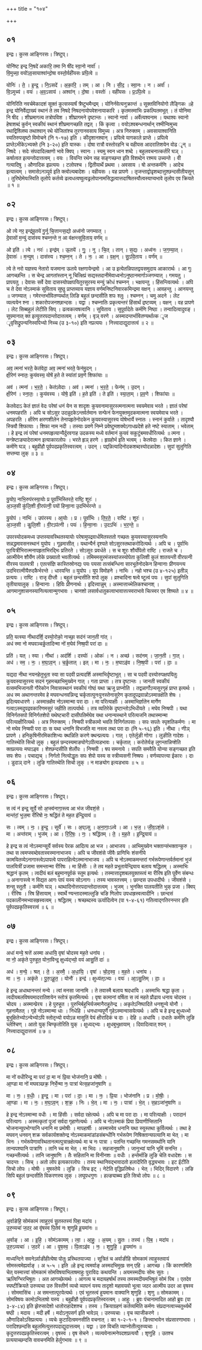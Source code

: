 +++
title = "१०४"

+++


## ०१
इन्द्रः। कुत्स आङ्गिरसः। त्रिष्टुप्।

योनि॑ष्ट इन्द्र नि॒षदे॑ अकारि॒ तमा नि षी॑द स्वा॒नो नार्वा॑ ।  
वि॒मुच्या॒ वयो॑ऽव॒सायाश्वा॑न्दो॒षा वस्तो॒र्वही॑यसः प्रपि॒त्वे ॥

योनिः॑ । ते॒ । इ॒न्द्र॒ । नि॒ऽसदे॑ । अ॒का॒रि॒ । तम् । आ । नि । सी॒द॒ । स्वा॒नः । न । अर्वा॑ ।  
वि॒ऽमुच्य॑ । वयः॑ । अ॒व॒ऽसाय॑ । अश्वा॑न् । दो॒षा । वस्तोः॑ । वही॑यसः । प्र॒ऽपि॒त्वे ॥

योनिरिति नवर्चमेकादशं सूक्तं कुत्सस्यार्षं त्रैष्टुभमैन्द्रम् । योनिर्नवेत्यनुक्रान्तं ॥ सूक्तविनियोगो लैङ्गिकः ॥हे इन्द्र योनिर्वेद्याख्यं स्थानं ते तव निषदे निषदनायोपवेशनायाकारि । कृतमस्माभिः प्रकल्पितमभूत् । तं योनिमा नि षीद । शीघ्रमागत्य तत्रोपविश । शीघ्रागमने दृष्टान्तः । स्वानो नार्वा । अर्वेत्यश्वनाम । यथाश्वः स्वानो हेषाशब्दं कुर्वन् स्वकीयं स्थानं शीघ्रमागच्छति तद्वत् । किं कृत्वा । वयोऽश्वबन्धनार्थान् रश्मीन्विमुच्य रथाद्विश्लिष्य तथाश्वान् रथे योजितांश्च तुरगानवसाय विमुच्य । अत्र निरुक्तम् । अवसायाश्वानिति स्यतिरुपसृष्टो विमोचने (नि १-१७) इति । कीदृशानश्वान् । प्रपित्वे यागकाले प्राप्ते । प्रपित्वे प्राप्तेऽभीकेऽभ्यक्ते (नि ३-२०) इति यास्कः । दोषा रात्रौ वस्तोरहनि च वहीयस आदरातिशयेन वोढ ॄन् ॥ निषदे । सदेः संपदादिलक्षणो भावे क्विप् । स्वानः । स्यमु स्वन ध्वन शब्दे । बहुलवचनात्कर्तरि घञ् । कर्षात्वत इत्यन्तोदात्तत्वम् । वयः । वियन्ति रथेन सह सङ्गच्छन्त इति विशब्देन रश्मय उच्यन्ते । वी गत्यादिषु । औणादिक इप्रत्ययः । टलोपश्च । द्वितीयार्थे प्रथमा । अवसाय । षो अन्तकर्मणि । आदेच इत्यात्वम् । समासेऽनञ्पूर्व इति क्त्वोल्यबादेशः । वहीयसः । वह प्रापणे । तृजन्ताद्वोढृशब्दात्तुश्छन्दसीतीयसुन् । तुरिष्ठेमेयःस्विति तृलोपे कर्तव्ये ढत्वधत्वष्वुत्वढ्रलोपानामसिद्धत्वात्तदाश्रितस्यौत्वस्याप्यभावे तृलोप एव क्रियते ॥ १ ॥

## ०२
इन्द्रः। कुत्स आङ्गिरसः। त्रिष्टुप्।

ओ त्ये नर॒ इन्द्र॑मू॒तये॑ गु॒र्नू चि॒त्तान्त्स॒द्यो अध्व॑नो जगम्यात् ।  
दे॒वासो॑ म॒न्युं दास॑स्य श्चम्न॒न्ते न॒ आ व॑क्षन्त्सुवि॒ताय॒ वर्ण॑म् ॥

ओ इति॑ । त्ये । नरः॑ । इन्द्र॑म् । ऊ॒तये॑ । गुः॒ । नु । चि॒त् । तान् । स॒द्यः । अध्व॑नः । ज॒ग॒म्या॒त् ।  
दे॒वासः॑ । म॒न्युम् । दास॑स्य । श्च॒म्न॒न् । ते । नः॒ । आ । व॒क्ष॒न् । सु॒ऽवि॒ताय । वर्ण॑म् ॥

त्ये ते नरो यज्ञस्य नेतारो यजमाना ऊतये रक्षणायेन्द्रमो । आ उ इत्येतन्निपातद्वयसमुदाय आकारार्थः । आ गुः आगच्छन्ति । स चेन्द्र आगतांस्तान् नू चित्क्षिप्रं सद्यस्तदानीमेवाध्वनोऽनुष्ठानमार्गाञ्जगम्यात् । गमयतु । प्रापयतु । देवासः सर्वे देवा दासस्योपक्षपयितुरसुरस्य मन्युं क्रोधं श्चम्नन् । भक्षयन्तु । हिंसन्त्वित्यर्थः । अपि च ते देवा नोऽस्माकं सुविताय सुष्ठु प्राप्तव्याय यज्ञाय वर्णमनिष्टनिवारकमिन्द्रमा वक्षन् । आवहन्तु । आनयन्तु ॥ जगम्यात् । गमेरन्तर्भावितण्यर्थात् लिङि बहुलं छन्दसीति शपः श्लुः । श्चम्नन् । चमु अदने । लेट व्यत्ययेन श्ना । शकारोपजनश्छान्दसः । यद्वा । श्चम्नातिः प्रकृत्यन्तरं हिंसार्थं द्रष्टव्यम् । वक्षन् । वह प्रापणे । लेट सिब्बहुलं लेटीति सिप् । ढत्वकत्वषत्वानि । सुविताय । सुपूर्वादेतेः कर्मणि निष्ठा । तन्वादित्वादुवङ् । सूपमानात् क्त इत्युत्तरपदान्तोदात्तत्वम् । वर्णम् । वृञ् वरणे । अस्मादन्तर्भावितण्यर्थात्क ॄज ॄवृसिद्रुपन्यनिस्वपिभ्यो निच्च (उ ३-१०) इति नप्रत्ययः । नित्त्वादाद्युदात्तत्वं ॥ २ ॥

## ०३
इन्द्रः। कुत्स आङ्गिरसः। त्रिष्टुप्।

अव॒ त्मना॑ भरते॒ केत॑वेदा॒ अव॒ त्मना॑ भरते॒ फेन॑मु॒दन् ।  
क्षी॒रेण॑ स्नातः॒ कुय॑वस्य॒ योषे॑ ह॒ते ते स्या॑तां प्रव॒णे शिफा॑याः ॥

अव॑ । त्मना॑ । भ॒र॒ते॒ । केत॑ऽवेदाः । अव॑ । त्मना॑ । भ॒र॒ते॒ । फेन॑म् । उ॒दन् ।  
क्षी॒रेण॑ । स्ना॒तः॒ । कुय॑वस्य । योषे॒ इति॑ । ह॒ते इति॑ । ते इति॑ । स्या॒ता॒म् । प्र॒व॒णे । शिफा॑याः ॥

केतवेदाऽ केतं ज्ञातं वेदः परेषां धनं येन स शादृशः कुयवनामासुरस्त्मनात्मना स्वयमेवाव भरते । ज्ञातं परेषां धनमपहरति । अपि च सोऽसुर उदन्नुदकेऽन्तर्वर्तमानः सन्फेनं फेनयुक्तमुदकमात्मना स्वयमेवाच भरते । अपहरति । क्षीरेण क्षरणशीलेन तेनापहृतेनोदकेन कुयवस्यासुरस्य योषेभार्ये स्नातः । स्नानं कुर्वाते । तादृश्यौ स्त्रियौ शिफायाः । शिफा नाम नदी । तस्याः प्रवणे निम्ने प्रवेष्टुमशक्येऽगाधप्रदेशे हते नष्टे स्याताम् । भवेताम् । हे इन्द्र त्वं परेषां धनमपहृत्यान्यैर्दुरवगाह उदकस्य मध्ये वर्तमानं कुयवं सकुटुंबमवधीरित्यर्थः ॥ त्मना । मन्त्रेष्टाङ्यादेरात्मन इत्याकारलोपः । भरते हृञ् हरणे । हृग्रहोर्भ इति भत्वम् । केतवेदाः । कित ज्ञाने । कर्मणि घञ् । बहुव्रीहौ पूर्वपदप्रकृतिस्वरत्वम् । उदन् । पद्दन्नित्यादिनोदकशब्दस्योदन्नादेशः । सुपां सुलुगिति सप्तम्या लुक् ॥ ३ ॥

## ०४
इन्द्रः। कुत्स आङ्गिरसः। त्रिष्टुप्।

यु॒योप॒ नाभि॒रुप॑रस्या॒योः प्र पूर्वा॑भिस्तिरते॒ राष्टि॒ शूरः॑ ।  
अ॒ञ्ज॒सी कु॑लि॒शी वी॒रप॑त्नी॒ पयो॑ हिन्वा॒ना उ॒दभि॑र्भरन्ते ॥

यु॒योप॑ । नाभिः॑ । उप॑रस्य । आ॒योः । प्र । पूर्वा॑भिः । ति॒र॒ते॒ । राष्टि॑ । शूरः॑ ।  
अ॒ञ्ज॒सी । कु॒लि॒शी । वी॒रऽप॑त्नी । पयः॑ । हि॒न्वा॒नाः । उ॒दऽभिः॑ । भ॒र॒न्ते॒ ॥

उपरस्योदकमध्य उप्तस्यावस्थितस्यायोः परेषामुपद्रवार्धमितस्ततो गच्छतः कुयवस्यासुरस्यनाभिः सन्नद्धमावसनस्थानं युयोप । गूढमासीत् । यथान्यैर्न दृश्यते सोऽसुरस्तथाकरोदित्यर्थः । अपि च । पूर्वाभिः पूरयित्रीभिरात्मनापहृताभिरद्भिः प्रतिरते । सोऽसुरः प्रवर्धते । स च शूरः शौर्योपेतो राष्टि । राजते च । आत्मीयेन शौर्येण लोके प्रख्यातो भवतीत्यर्थः । तमिममसुरमंजस्यांजस्योपेता कुलिशी कुलं शातयन्ती वीरपत्नी वीरस्य पालयत्री । एतत्संज्ञि कास्तिस्रोनद्यः पयः पयसा तत्संबन्धिना सारभूतेनोदकेन हिन्वानाः प्रीणयन्त्य उदभिरात्मीयैरुदकैर्भरन्ते । धारयन्ति ॥ युयोप । युप विमोहने । नाभिः । नहो भश्च (उ ४-१२५) इतीञ् प्रत्ययः । राष्टि । राजृ दीप्तौ । बहुलं छन्दसीति शपो लुक् । व्रश्चादिना षत्वे ष्टुत्वं पयः । सुपां सुलुगिति तृतीयायालुक् । हिन्वानाः । हिविः प्रीणनार्थः । इदित्त्वान्नुम् । अस्मात्ताच्भेलिकश्चानश् । आगमानुशासनस्यानित्यत्वान्मुगभावः । चानशो लसार्वधातुकत्वाभावात्तत्स्वराभावे चित्स्वर एव शिष्यते ॥ ४ ॥

## ०५
इन्द्रः। कुत्स आङ्गिरसः। त्रिष्टुप्।

प्रति॒ यत्स्या नीथाद॑र्शि॒ दस्यो॒रोको॒ नाच्छा॒ सद॑नं जान॒ती गा॑त् ।  
अध॑ स्मा नो मघवञ्चर्कृ॒तादिन्मा नो॑ म॒घेव॑ निष्ष॒पी परा॑ दाः ॥

प्रति॑ । यत् । स्या । नीथा॑ । अद॑र्शि । दस्योः॑ । ओकः॑ । न । अच्छ॑ । सद॑नम् । जा॒न॒ती । गा॒त् ।  
अध॑ । स्म॒ । नः॒ । म॒घ॒ऽव॒न् । च॒र्कृ॒तात् । इत् । मा । नः॒ । म॒घाऽइ॑व । नि॒ष्ष॒पी । परा॑ । दाः॒ ॥

यद्यदा नीथा नयनहेतुभूता स्या सा पदवी प्रत्यदर्शि अस्माभिर्दृष्टाभूत् । सा च पदवी दस्योरुपक्षपयितुः कुयवस्यासुरस्य सदनं गृहमच्छाभिमुख्येन गात् । गता प्राप्ता । तत्र दृष्टान्तः । जानती स्वकीयं वत्समभिजानती गौरेकोन निवासस्थानं स्वकीयं गोष्ठं यथा ऋजु प्राप्नोति । तद्वन्नार्गोऽप्यसुरगृहं प्राप्त इत्यर्थः । अध स्म अथानन्तरमेव हे मघवन्धनवन्निन्द्र चर्कृतात्पुनःपुनस्तेनासुरेण कृतादुपद्रवान्नोऽस्मान्रक्षेति शेषः । इदित्यवधारणे । अस्मान्रक्षैव नोऽस्मान्मा परा दाः । मा परित्याक्षीः । अस्माभिर्ज्ञातेन मार्गेण गत्वाऽस्मदुपद्रवकारिणमसुरं जहीति तात्पर्यार्थः । तत्र व्यतिरेके दृष्टान्तोऽभिधीयते । मघेव निप्षपी । यथा विनिर्गतसपो विनिर्गतशेपो यथेष्टचारी दासीपतिर्मघेव यथा धनान्यस्थाने परित्यजनि तथास्मान्मा परित्याक्षीरित्यर्थः । अत्र निरुक्तम् । निप्षपी स्त्रीकामो भवति विनिर्गतपसाः । सपः सपतेः स्पृशतिकर्मणः । मा नो मघेव निप्षपी परा दाः स यथा धनानि विभजति मा नस्त्व तथा परा दाः (नि ५-१६) इति । नीथा । णीञ् प्रापणे । हनिकुषिनीरमिकाशिभ्यः क्थन्निति करणे क्थन्प्रत्ययः । गात् । एतेर्लुङी णोगा । लुङीति गादेशः । गातिस्थेति सिचो लुक् । बहुलं छन्दस्यमाङ्योगेऽपीत्यडभावः । चर्कृतात् । करोतेर्यङ् लुगन्तान्निप्शेति क्तप्रत्ययः मघाऽइव । शेश्छन्दसीति शेर्लोपः । निप्षपी । षप समनाये । सपति समवैति योन्या सङ्गच्छत इति सपः शेपः । पचाद्यच् । निर्गतो नित्योद्धृतः सपः शेपो यस्य स स्त्रीव्यसनी निष्षपः । वर्णव्यापत्त्या ईकारः । दाः । डुदाञ् दाने । लुङि गातिस्थेति सिचो लुक् । न माङ्योग इत्यडभावः ॥ ५ ॥

## ०६
इन्द्रः। कुत्स आङ्गिरसः। त्रिष्टुप्।

स त्वं न॑ इन्द्र॒ सूर्ये॒ सो अ॒प्स्व॑नागा॒स्त्व आ भ॑ज जीवशं॒से ।  
मान्त॑रां॒ भुज॒मा री॑रिषो नः॒ श्रद्धि॑तं ते मह॒त इ॑न्द्रि॒याय॑ ॥

सः । त्वम् । नः॒ । इ॒न्द्र॒ । सूर्ये॑ । सः । अ॒प्ऽसु । अ॒ना॒गाः॒ऽत्वे । आ । भ॒ज॒ । जी॒व॒ऽशं॒से ।  
मा । अन्त॑राम् । भुज॑म् । आ । रि॒रि॒षः॒ । नः॒ । श्रद्धि॑तम् । ते॒ । म॒ह॒ते । इ॒न्द्रि॒याय॑ ॥

हे इन्द्र स त्वं नोऽस्मान्सूर्ये सर्वस्य पेरक आदित्य आ भज । आभाजय । आभिमुख्येन भक्तान्संभक्तान्कुरु । तथा स त्वमप्स्वब्देवतास्वस्मानाभाजय । अपि च जीवशंसे जीवैः प्राणिभिः शंसनीये कामयितव्येऽनागास्त्वेऽपापत्वे पापराहित्येऽस्मानाभाजय । अपि च नोऽस्माकमन्तरां गर्भरूपेणान्तर्वर्तमानां भुजं पालयित्रीं प्रजामा समन्तान्मा रीरिषः । मा हिंसीः । ते तव महते प्रभूतायेन्द्रियाय बलाय श्रद्धितम् । अस्माभिः श्रद्धानं कृतम् । त्वदीयं बलं बहुमानपूर्वकं स्तुम इत्यर्थः । तस्मात्तादृशबलयुक्तस्त्वं मा रीरिष इति पूर्वेण संबन्धः ॥ अनागास्त्वे न विद्यत आगः पापं यस्य सोऽनागः । तस्य भावस्तत्त्वम् । छान्दस उपधादीर्घः । जीवशंसे । शन्सु स्तुतौ । कर्मणि घञ् । थाथादिनोत्तरपदान्तोदात्तत्वम् । भुजम् । भुनक्ति पालयतीति भुक् प्रजा । क्विप् । रीरिषः । रिष हिंसायाम् । स्वार्थे ण्यन्तादस्माल्लुङि चङि णिलोप उपधाह्रस्वत्वादीनि । छान्दसं पदकालीनमभ्यासह्रस्वत्वम् । श्रद्धितम् । श्रच्छब्दस्य ऊर्यादित्वेन (पा १-४-६१) गतित्वाद्गतिरनन्तर इति पूर्वपदप्रकृतिस्वरत्वं ॥ ६ ॥

## ०७
इन्द्रः। कुत्स आङ्गिरसः। त्रिष्टुप्।

अधा॑ मन्ये॒ श्रत्ते॑ अस्मा अधायि॒ वृषा॑ चोदस्व मह॒ते धना॑य ।  
मा नो॒ अकृ॑ते पुरुहूत॒ योना॒विन्द्र॒ क्षुध्य॑द्भ्यो॒ वय॑ आसु॒तिं दाः॑ ॥

अध॑ । म॒न्ये॒ । श्रत् । ते॒ । अ॒स्मै॒ । अ॒धा॒यि॒ । वृषा॑ । चो॒द॒स्व॒ । म॒ह॒ते । धना॑य ।  
मा । नः॒ । अकृ॑ते । पु॒रु॒ऽहू॒त॒ । योनौ॑ । इन्द्र॑ । क्षुध्य॑त्ऽभ्यः । वयः॑ । आ॒ऽसु॒तिम् । दाः॒ ॥

हे इन्द्र अधाथानन्तरं मन्ये । त्वां मनसा जानामि । ते तवास्मै बलाय श्रदधायि । अस्माभिः श्रद्धा कृता । त्वदीयबलविषयमादरातिशयेन स्तोत्रं कृतमित्यर्थः । वृषा कामानां वर्षिता स त्वं महते प्रौढाय धनाय चोदस्व । चोदय । अस्मान्प्रेरय । हे पुरुहूत । पुरुभिर्बहुभिर्यजमानैराहूतेन्द्र । अकृतेऽनिष्पादिते धनशून्ये योनौ । गृहनामैतत् । गृहे नोऽस्मान्मा धाः । निधेहि । धनधान्यपूर्णे गृहेऽस्मान्वासयेत्यर्थः । अपि च हे इन्द्र क्षुध्यध्भो बुभुक्षितेभ्योऽन्येभ्योऽपि स्तोतृभ्यो वयोऽन्न मासुतिं पेयं क्षीरादिकं च दाः । देहि ॥ अधायि । दधातेः कर्मणि लुङि च्लेश्चिण् । आतो युक् चिण्कृतोरिति युक् । क्षुध्यद्भ्यः । क्षुधबुभुक्षायाम् । दिवादित्वात् श्यन् । नित्त्वादाद्युदात्तत्वं ॥ ७ ॥

## ०८
इन्द्रः। कुत्स आङ्गिरसः। त्रिष्टुप्।

मा नो॑ वधीरिन्द्र॒ मा परा॑ दा॒ मा नः॑ प्रि॒या भोज॑नानि॒ प्र मो॑षीः ।  
आ॒ण्डा मा नो॑ मघवञ्छक्र॒ निर्भे॒न्मा नः॒ पात्रा॑ भेत्स॒हजा॑नुषाणि ॥

मा । नः॒ । व॒धीः॒ । इ॒न्द्र॒ । मा । परा॑ । दाः॒ । मा । नः॒ । प्रि॒या । भोज॑नानि । प्र । मो॒षीः॒ ।  
आ॒ण्डा । मा । नः॒ । म॒घ॒ऽव॒न् । श॒क्र॒ । निः । भे॒त् । मा । नः॒ । पात्रा॑ । भे॒त् । स॒हऽजा॑नुषाणि ॥

हे इन्द्र नोऽस्मान्मा वधीः । मा हिंसीः । सर्वदा रक्षेत्यर्थः । अपि च मा परा दाः । मा परित्याक्षीः । परादानं परित्यागः । अस्मत्कृतां पूजां सर्वदा गृहाणेत्यर्थः । अपि च नोऽस्माकं प्रिया प्रियाणीप्सितानि भोजनान्युपभोग्यानि धनानि मा प्रमोषीः । मापहार्षीः । अस्मास्वेव धनानि यथा स्युस्तथा कुर्वित्यर्थः । तथा हे मघवन् धनवन् शक्र सर्वकार्यशक्तेन्द्र नोऽस्माकमांडांडसंबन्धीनि गर्भरूपेण निषिक्तान्यपत्यानि मा भेत् । मा भिनः । गर्भरूपेणावस्थितानत्मत्पुत्रान्रक्षेत्यर्थः मा च नः पात्रा । पतन्ति गच्छन्ति गमनसमर्थानि यानि तान्यपश्यानि पात्राणि । तानि च्च मा भेत् । मा भिदः । सहजानुषाणि । जानुभ्यां यानि भूमिं सनन्ति । गच्छन्तीत्यर्थः । तानि जानुषाणि । तैः सहितानि मा विनीनशः ॥ वधीः । हन्तेर्माङि लुङि चेति वधादेशः । स चादन्तः । सिच् । अतो लोप इत्यकारलोपः । तस्य स्थानिवद्भावादतो हलादेरिति वृद्ध्यभावः । इट ईटीति सिचो लोपः । मोषीः । मुषस्तेये । लुङि । सिच इट् । नेटेति वृद्धिप्रतिषेधः । भेत् । भिदिर् विदारणे । लङि सिपि बहुलं छन्दसीति विकरणस्य लुक् । लघूपधगुणः । हल्ङ्याब्ब्य इति सिचो लोपः ॥ ८ ॥

## ०९
इन्द्रः। कुत्स आङ्गिरसः। त्रिष्टुप्।

अ॒र्वाङेहि॒ सोम॑कामं त्वाहुर॒यं सु॒तस्तस्य॑ पिबा॒ मदा॑य ।  
उ॒रु॒व्यचा॑ ज॒ठर॒ आ वृ॑षस्व पि॒तेव॑ नः शृणुहि हू॒यमा॑नः ॥

अ॒र्वाङ् । आ । इ॒हि॒ । सोम॑ऽकामम् । त्वा॒ । आ॒हुः॒ । अ॒यम् । सु॒तः । तस्य॑ । पि॒ब॒ । मदा॑य ।  
उ॒रु॒ऽव्यचाः॑ । ज॒ठरे॑ । आ । वृ॒ष॒स्व॒ । पि॒ताऽइ॑व । नः॒ । शृ॒णु॒हि॒ । हू॒यमा॑नः ॥

माध्यन्दिने सवनेऽर्वाङीहीत्येषा पोतुः प्रस्थितयाज्या । सूत्रितं च अर्वाङीहि सोमकामं त्वाहुस्तवायं सोमस्त्वमेह्यर्वाङ् । अ ५-५ । इति ॥हे इन्द्र त्वमर्वाङ् अस्मदभिमुखः सन् एहि । आगच्छ । किं कारणमिति चेत् यस्मात्त्वां सोमकामं सोमविषयाभिलाषमाहुः पुराविदः कथयन्ति । अयमस्मदीयः सोमः सुतः । ऋत्विग्भिरभिषुतः । अत आगच्छेत्यर्थः । आगत्य च मदायहर्षार्थं तस्य तमस्मदीयमभिषुतं सोमं पिब । एतदेव स्पष्टीक्रियते उरुव्यचा उरु विस्तीर्ण व्यचो व्यापनं यस्य तादृशो महावयवो भूत्वा जठर आत्मीय उदर आ वृषस्व । सोममासिंच । अ समन्तात्पूरयेत्यर्थः । एवं भूतस्त्वं हूयमानः वाक्यानि शृणुहि । शृणु ॥ सोमकामम् । सोमविषयः कामोऽभिलाषो यस्य । बहुव्रीहौ पूर्वपदप्रकृतिस्वरत्वम् । आहुः । ब्रुवः पंचानामादित आहो ब्रुवः (पा ३-४-८४) इति झेरुसादेशो धातोराहादेशश्च । तस्य । क्रियाग्रहणं कर्तव्यमिति कर्मणः संप्रदानत्वाच्चतुर्थ्यर्थे षष्ठी । मदाय । मदी हर्षे । मदोऽनुपसर्ग इति भावेऽप् । उरुव्यचाः । वृच व्याजीकरणे । औणादिकोऽसिप्रत्ययः । व्यचेः कुटादित्वमनसीति वचनात् । का १-२-१-१ । ङित्त्वाभावेन संप्रसारणाभावः । परादिश्छन्दसि बहुलमित्युत्तरपदाद्युदात्तत्वम् । यद्वा । उरु विचति व्याप्नोतीत्युरुव्यचाः । कृदुत्तरपदप्रकृतिस्वरत्वम् । वृषस्व । वृष सेचने । व्यत्ययेनात्मनेपदशप्रत्ययौ । शृणुहि । उतश्च प्रत्ययाच्छन्दसि वावचनमिति हेर्लुगभावः ॥ ९ ॥